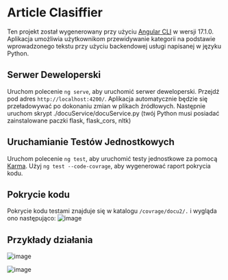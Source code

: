 # Article Clasiffier
Ten projekt został wygenerowany przy użyciu [Angular CLI](https://github.com/angular/angular-cli) w wersji 17.1.0. Aplikacja umożliwia użytkownikom przewidywanie kategorii na podstawie wprowadzonego tekstu przy użyciu backendowej usługi napisanej w języku Python.

## Serwer Deweloperski

Uruchom polecenie `ng serve`, aby uruchomić serwer deweloperski. Przejdź pod adres `http://localhost:4200/`. Aplikacja automatycznie będzie się przeładowywać po dokonaniu zmian w plikach źródłowych.
Następnie uruchom skrypt ./docuService/docuService.py (twój Python musi posiadać zainstalowane paczki flask, flask_cors, nltk)

## Uruchamianie Testów Jednostkowych

Uruchom polecenie `ng test`, aby uruchomić testy jednostkowe za pomocą [Karma](https://karma-runner.github.io). Użyj `ng test --code-covrage`, aby wygenerować raport pokrycia kodu.

## Pokrycie kodu

Pokrycie kodu testami znajduje się w katalogu `/covrage/docu2/.` i wygląda ono następująco: 
![image](https://hackmd.io/_uploads/SJklDn5YT.png)

## Przykłady działania

![image](https://hackmd.io/_uploads/BkS5t3cYp.png)

![image](https://hackmd.io/_uploads/rkBTF39Yp.png)










